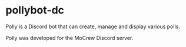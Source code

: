 # pollybot-dc
 Polly is a Discord bot that can create, manage and display various polls.

 Polly was developed for the MoCrew Discord server.
